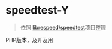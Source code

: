 # speedtest-Y
> 依照 [librespeed/speedtest](https://github.com/librespeed/speedtest)项目整理

PHP版本，及开及用

